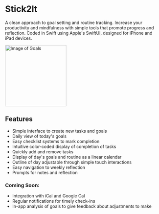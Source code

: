 

# Stick2It

A clean approach to goal setting and routine tracking. Increase your productivity and mindfulness with simple tools that promote progress and reflection. Coded in Swift using Apple's SwiftUI, designed for iPhone and iPad devices.

<img src="https://i.imgur.com/ryO7kth.png" alt="Image of Goals" width="200"/>

## Features
 - Simple interface to create new tasks and goals
 - Daily view of today's goals
 - Easy checklist systems to mark completion
 - Intuitive color-coded display of completion of tasks
 - Quickly add and remove tasks
 - Display of day's goals and routine as a linear calendar
 - Outline of day adjustable through simple touch interactions
 - Easy navigation to weekly reflection
 - Prompts for notes and reflection

### Coming Soon:
 - Integration with iCal and Google Cal
 - Regular notifications for timely check-ins
 - In-app analysis of goals to give feedback about adjustments to make
